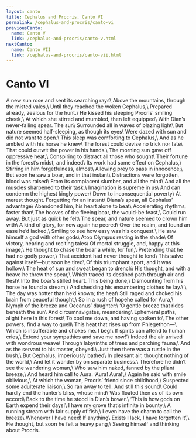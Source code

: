 ```yaml
---
layout: canto
title: Cephalus and Procris, Canto VI
permalink: /cephalus-and-procris/canto-vi
previousCanto:
  name: Canto V
  link: /cephalus-and-procris/canto-v.html
nextCanto:
  name: Canto VII
  link: /cephalus-and-procris/canto-vii.html
---
```


# Canto VI
A new sun rose and sent its searching rays\\
Above the mountains, through the misted vales,\\
Until they reached the woken Cephalus,\\
Prepared already, zealous for the hunt.\\
He kissed his sleeping Procris’ smiling cheek,\\
At which she stirred and mumbled, then left equipped\\
With Dian’s never-failing spear. The sun\\
Surrounded all in waves of blazing light\\
But nature seemed half-sleeping, as though its eyes\\
Were dazed with sun and did not want to open.\\
This sleep was comforting to Cephalus,\\
And as he ambled with his horse he knew\\
The forest could devise no trick nor fate\\
That could outwit the power in his hands.\\
The morning sun gave off oppressive heat,\\
Conspiring to distract all those who sought\\
Their fortune in the forest’s midst, and indeed\\
Its work had some effect on Cephalus,\\
Stirring in him forgetfulness, almost\\
Allowing prey to pass in innocence;\\
But soon he saw a boar, and in that instant\\
Distractions were forgotten, blood was raised\\
From its complacent slumber, and all the mind\\
And all the muscles sharpened to their task.\\
Imagination is supreme in us\\
And can condemn the highest kingly power\\
Down to inconsequential poverty\\
At merest thought. Forgetting for an instant\\
Diana’s spear, all Cephalus’ advantage\\
Abandoned him, his heart alone to beat\\
Accelerating rhythms, faster than\\
The hooves of the fleeing boar, the would-be feast,\\
Could run away. But just as quick he felt\\
The spear, and nature seemed to crown him with\\
A kind of glory, for now again he peered\\
Over the realm, and found an ease he’d lacked,\\
Smiling to see how easy was his conquest.\\
He saw himself a god with other gods\\
Atop Olympus resting in the shade\\
Of victory, hearing and reciting tales\\
Of mortal struggle, and, happy at this image,\\
He thought to chase the boar a while, for fun,\\
Pretending that he had no godly power,\\
That accident had never thought to lend\\
This salve against itself—but soon he tired\\
Of this triumphant sport, and it was hollow.\\
The heat of sun and sweat began to drench\\
His thought, and with a heave he threw the spear,\\
Which traced its destined path through air and flesh\\
Into the boar’s stilled heart. This being done,\\
Dismounting from his horse he found a stream,\\
And shedding his encumbering clothes he lay.\\
\\
The day was hotter than he’d known; the heat\\
Still raged and choked his brain from peaceful thought,\\
So in a rush of hopehe called for Aura,\\
Nymph of the breeze and Oceanus’ daughter:\\
‘O gentle breeze that rides beneath the sun\\
And circumnavigates, meandering\\
Ephemeral paths, alight here in this forest\\
To cool me down, and having spoken to\\
The other powers, find a way to quell\\
This heat that rises up from Phlegethon—\\
Which is insufferable and chokes me. I beg!\\
If spirits can attend to human cries,\\
Extend your sympathies and save me now!’\\
Indeed the air arrived with wondrous weave\\
Through labyrinths of trees and parching fauna,\\
And as the servant to his master, obeyed.\\
Just then there was a rustle in the bush,\\
But Cephalus, imperiously bathed\\
In pleasant air, thought nothing of the world,\\
And let it wander by on separate business.\\
Therefore he didn’t see the wandering woman,\\
Who saw him naked, fanned by the pliant breeze,\\
And heard him call to Aura. ‘Aura! Aura!’,\\
Again he said with smile oblivious,\\
At which the woman, Procris’ friend since childhood,\\
Suspected some adulterate liaison,\\
So ran away to tell. And still this sound\\
Could hardly end the hunter’s bliss, whose mind\\
Was floated then as of its own accord\\
Back to the time he stood in Dian’s bower.\\
‘This is how gods on Earth expend their days!\\
I have my grove that’s infinite in bounty,\\
A running stream with fair supply of fish,\\
I even have the charm to call the breeze\\
Whenever I have need! If anything\\
Exists I lack, I have forgotten it’,\\
He thought, but soon he felt a heavy pang,\\
Seeing himself and thinking about Procris.